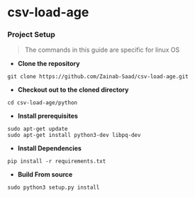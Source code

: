 # csv-load-age
### Project Setup 
> The commands in this guide are specific for linux OS
- **Clone the repository**

```
git clone https://github.com/Zainab-Saad/csv-load-age.git
```

- **Checkout out to the cloned directory**
```
cd csv-load-age/python
```

- **Install prerequisites**
```
sudo apt-get update
sudo apt-get install python3-dev libpq-dev
```

- **Install Dependencies**
```
pip install -r requirements.txt
```

- **Build From source**
```
sudo python3 setup.py install
```